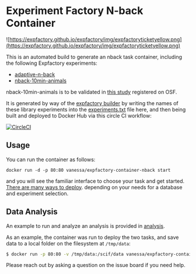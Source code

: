 # Experiment Factory N-back Container

![https://expfactory.github.io/expfactory/img/expfactoryticketyellow.png](https://expfactory.github.io/expfactory/img/expfactoryticketyellow.png)

This is an automated build to generate an nback task container, including the following Expfactory experiments:

 - [adaptive-n-back](https://www.github.com/expfactory-experiments/adaptive-n-back)
 - [nback-10min-animals](https://www.github.com/expfactory-experiments/nback-10min-animals)

nback-10min-animals is to be validated in [this study](https://osf.io/nzm2g) registered on OSF. 

It is generated by way of the [expfactory builder](https://expfactory.github.io/builder) by writing the names of these
library experiments into the [experiments.txt](experiments.txt) file here, and then being built and deployed to Docker
Hub via this circle CI workflow:

[![CircleCI](https://circleci.com/gh/expfactory-containers/container-nback.svg?style=svg)](https://circleci.com/gh/expfactory-containers/container-nback)


## Usage
You can run the container as follows: 

```
docker run -d -p 80:80 vanessa/expfactory-container-nback start
```

and you will see the familiar interface to choose your task and get started. [There are many ways to deploy](https://expfactory.github.io/expfactory/usage). depending on your needs for a database and experiment selection. 


## Data Analysis

An example to run and analyze an analysis is provided in [analysis](analysis).

As an example, the container was run to deploy the two tasks, and save data to a local folder on
the filesystem at `/tmp/data`:


```bash
$ docker run -p 80:80 -v /tmp/data:/scif/data vanessa/expfactory-container-nback start
```

Please reach out by asking a question on the issue board if you need help.
